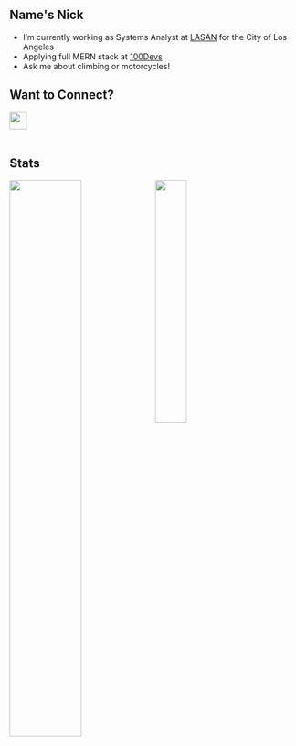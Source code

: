## Name's Nick 

-  I’m currently working as Systems Analyst at <a href="https://www.lacitysan.org/" target="_blank" rel="noreferrer">LASAN</a> for the City of Los Angeles
- Applying full MERN stack at <a href="https://leonnoel.com/100devs/" target="_blank" rel="noreferrer">100Devs</a>
- Ask me about climbing or motorcycles!

## Want to Connect? 
<p float="left"> 
 <a href="https://www.github.com/ntgong90" target="_blank" rel="noreferrer">
  <img align="left" src="https://raw.githubusercontent.com/danielcranney/readme-generator/main/public/icons/socials/github-dark.svg" width="30" height="30" /></a> 
 <a align="center"> <img src="https://komarev.com/ghpvc/?username=ntgong90&style=for-the-badge" alt="" /> </a>
 &nbsp;
 <a href="https://twitter.com/stopthegong" target="blank"><img src="https://img.shields.io/twitter/follow/stopthegong?logo=twitter&style=for-the-badge" alt="" /></a>
 &nbsp;
 <a href="https://www.linkedin.com/in/nicholas-gong/" target="blank"><img src="https://img.shields.io/badge/LinkedIn-0077B5?style=for-the-badge&logo=linkedin&logoColor=white" alt="" /></a>
 &nbsp;
</p>
<br/>

## Stats
<p float="left"> 
 <img align="left" src="https://github-readme-stats-git-masterrstaa-rickstaa.vercel.app/api?username=ntgong90&theme=github_dark&hide_border=true&count_private=true&show_icons=true&hide_title=true" width="50%"/>
 
  <img align="top" src="https://github-readme-stats-git-masterrstaa-rickstaa.vercel.app/api/top-langs/?username=ntgong90&theme=github-dark&hide_border=true&layout=compact&bg_color=00000000&text_color=FFFFFF&icon_color=4c71f2" width="33%"/>
</p>

<p align="left"> <img src="https://streak-stats.demolab.com/?user=ntgong90&theme=github-dark-blue&hide_border=true" alt="" /> </p>
 
[github]: https://github.com/ntgong90/
[linkedin]: https://www.linkedin.com/in/nicholas-gong/
[twitter]:https://twitter.com/stopthegong
[gmail]:mailto:ntgong90@gmail.com

<!--Comment Below

<!-- Azure Stat Card
[![My Awesome Stats](https://awesome-github-stats.azurewebsites.net/user-stats/ntgong90?cardType=level&theme=github-dark&Background=0D1117&Ring=2E73E6&Text=F1F1F1&Title=2E73E6)](https://git.io/awesome-stats-card) 

[![Top Langs](https://github-readme-stats.vercel.app/api/top-langs/?username=ntgong90&theme=github_dark&hide_border=true&layout=compact)](https://github.com/anuraghazra/github-readme-stats)

**ntgong90/ntgong90** is a ✨ _special_ ✨ repository because its `README.md` (this file) appears on your GitHub profile.

Here are some ideas to get you started:

- 🔭 I’m currently working on ...
- 🌱 I’m currently learning ...
- 👯 I’m looking to collaborate on ...
- 🤔 I’m looking for help with ...
- 💬 Ask me about ...
- 📫 How to reach me: ...
- 😄 Pronouns: ...
- ⚡ Fun fact: ...
-->
